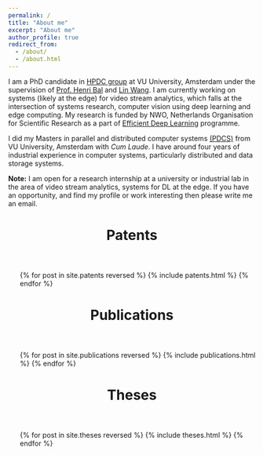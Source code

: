 ```yaml
---
permalink: /
title: "About me"
excerpt: "About me"
author_profile: true
redirect_from: 
  - /about/
  - /about.html
---
```

I am a PhD candidate in [HPDC group](https://www.vuhpdc.net) at VU University, Amsterdam under the supervision of [Prof. Henri Bal](https://www.cs.vu.nl/~bal/) and [Lin Wang](https://linwang.info/). I am currently working on systems (likely at the edge) for video stream analytics, which falls at the intersection of systems research, computer vision using deep learning and edge computing. My research is funded by NWO, Netherlands Organisation for Scientific Research as a part of [Efficient Deep Learning](https://www.nwo.nl/en/research-and-results/programmes/perspectief/perspectief+programmes/2017/edl) programme.

I did my Masters in parallel and distributed computer systems [(PDCS)](https://masters.vu.nl/en/programmes/parallel-distributed-computer-systems/index.aspx) from VU University, Amsterdam with *Cum Laude*. I have around four years of industrial experience in computer systems, particularly distributed and data storage systems.

<p class="notice--info"> <b><span class="notice--highlight">Note:</span></b>  I am open for a research internship at a university or industrial lab in the area of video stream analytics, systems for DL at the edge. If you have an opportunity, and find my profile or work interesting then please write me an email. </p>

<header>
<h1 class="page__title" itemprop="headline" id="patents">Patents
</h1>
</header>
<ul>
{% for post in site.patents reversed %}
  {% include patents.html %}
{% endfor %}
</ul>


<header>
<h1 class="page__title" itemprop="headline" id="publications">Publications</h1>
</header>
<ul>
{% for post in site.publications reversed %}
  {% include publications.html %}
{% endfor %}
</ul>

<header>
<h1 class="page__title" itemprop="headline" id="theses">Theses
</h1>
</header>
<ul>
{% for post in site.theses reversed %}
  {% include theses.html %}
{% endfor %}
</ul>

